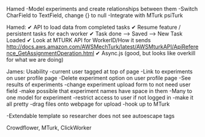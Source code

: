 
Hamed
-Model experiments and create relationships between them
-Switch CharField to TextField, change {} to null
-Integrate with MTurk
psiTurk

Hamed:
✔ API to load data from completed tasks
✔ Resume feature / persistent tasks for each worker
✔ Task done --> Saved --> New Task Loaded 
✔ Look at MTURK API for WorkerID/How it sends 
http://docs.aws.amazon.com/AWSMechTurk/latest/AWSMturkAPI/ApiReference_GetAssignmentOperation.html
✔ Async.js (good, but looks like overkill for what we are doing)

James:
Usability 
-current user tagged at top of page
-Link to experiments on user profile page
-Delete experiment option on user profile page
-See results of experiments
-change experiment upload form to not need user field
-make possible that experiment names have space in them
-Many to one model for experiment
-restrict access to user if not logged in
-make it all pretty
-drag files onto webpage for upload
-hook up to MTurk

-Extendable template so researcher does not see autoescape tags


Crowdflower, MTurk, ClickWorker
